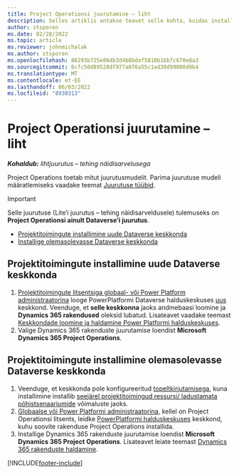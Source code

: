 ```yaml
---
title: Project Operationsi juurutamine – liht
description: Selles artiklis antakse teavet selle kohta, kuidas installida Project Operations lite juurutus - tegeleda proforma arveldusega.
author: stsporen
ms.date: 02/28/2022
ms.topic: article
ms.reviewer: johnmichalak
ms.author: stsporen
ms.openlocfilehash: 86293b725e86db3d4b8bdaf5810b16b7c670e8a3
ms.sourcegitcommit: 6cfc50d89528df977a8f6a55c1ad39d99800d9b4
ms.translationtype: MT
ms.contentlocale: et-EE
ms.lasthandoff: 06/03/2022
ms.locfileid: "8930313"
---
```

# <a name="deploy-project-operations---lite"></a>Project Operationsi juurutamine – liht

_**Kohaldub:** lihtjuurutus – tehing näidisarvelusega_



Project Operations toetab mitut juurutusmudelit. Parima juurutuse mudeli määratlemiseks vaadake teemat [Juurutuse tüübid](determine-deployment-type.md).


> [!IMPORTANT]
> Selle juurutuse (Lite’i juurutus – tehing näidisarveldusele) tulemuseks on **Project Operationsi ainult Dataverse’i juurutus**.

- [Projektitoimingute installimine uude Dataverse keskkonda](#new)
- [Installige olemasolevasse Dataverse keskkonda](#existing)



## <a name="install-project-operations-to-a-new-dataverse-environment"></a><a name="new"></a> Projektitoimingute installimine uude Dataverse keskkonda

1. [Projektitoimingute litsentsiga globaal- või Power Platform administraatorina](/power-platform/admin/global-service-administrators-can-administer-without-license) looge PowerPlatformi Dataverse halduskeskuses [uus](https://admin.powerplatform.com) keskkond. Veenduge, et **selle keskkonna** jaoks andmebaasi loomine ja **Dynamics 365 rakendused** oleksid lubatud. Lisateavet vaadake teemast [Keskkondade loomine ja haldamine Power Platformi halduskeskuses](/power-platform/admin/create-environment#create-an-environment-in-the-power-platform-admin-center).
2. Valige Dynamics 365 rakenduste juurutamise loendist **Microsoft Dynamics 365 Project Operations**.


## <a name="install-project-operations-to-an-existing-dataverse-environment"></a><a name="existing"></a> Projektitoimingute installimine olemasolevasse Dataverse keskkonda
1. Veenduge, et keskkonda pole konfigureeritud [topeltkirjutamisega](/dynamics365/fin-ops-core/dev-itpro/data-entities/dual-write/dual-write-overview), kuna installimine installib [seejärel projektitoimingud ressursi/ ladustamata põhistsenaariumide](project-operations-integrated-deployment-overview.md) võimaluste jaoks.
2. [Globaalse või Power Platformi administraatorina](/power-platform/admin/global-service-administrators-can-administer-without-license), kellel on Project Operationsi litsents, leidke [PowerPlatformi halduskeskuses](https://admin.powerplatform.com) keskkond, kuhu soovite rakenduse Project Operations installida.
3. Installige Dynamics 365 rakenduste juurutamise loendist **Microsoft Dynamics 365 Project Operations**. Lisateavet leiate teemast [Dynamics 365 rakenduste haldamine](/power-platform/admin/manage-apps).




[!INCLUDE[footer-include](../includes/footer-banner.md)]
